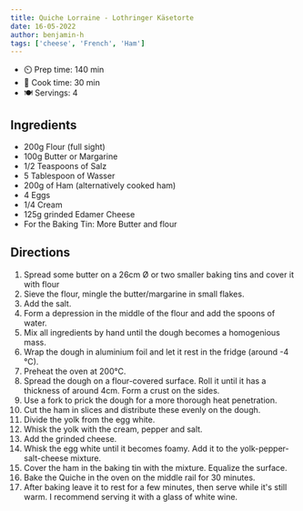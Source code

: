 ```yaml
---
title: Quiche Lorraine - Lothringer Käsetorte
date: 16-05-2022
author: benjamin-h
tags: ['cheese', 'French', 'Ham']
---
```


- ⏲️ Prep time: 140 min
- 🍳 Cook time: 30 min
- 🍽️ Servings: 4

## Ingredients

- 200g Flour (full sight)
- 100g Butter or Margarine
- 1/2 Teaspoons of Salz
- 5 Tablespoon of Wasser
- 200g of Ham (alternatively cooked ham)
- 4 Eggs
- 1/4 Cream
- 125g grinded Edamer Cheese
- For the Baking Tin: More Butter and flour

##  Directions

1. Spread some butter on a 26cm Ø or two smaller baking tins and cover it with flour
2. Sieve the flour, mingle the butter/margarine in small flakes.
3. Add the salt.
4. Form a depression in the middle of the flour and add the spoons of water.
5. Mix all ingredients by hand until the dough becomes a homogenious mass.
6. Wrap the dough in aluminium foil and let it rest in the fridge (around -4 °C).
7. Preheat the oven at 200°C.
8. Spread the dough on a flour-covered surface. Roll it until it has a thickness of around 4cm. Form a crust on the sides.
9. Use a fork to prick the dough for a more thorough heat penetration.
10. Cut the ham in slices and distribute these evenly on the dough.
11. Divide the yolk from the egg white.
12. Whisk the yolk with the cream, pepper and salt.
13. Add the grinded cheese.
14. Whisk the egg white until it becomes foamy. Add it to the yolk-pepper-salt-cheese mixture.
15. Cover the ham in the baking tin with the mixture. Equalize the surface.
16. Bake the Quiche in the oven on the middle rail for 30 minutes.
17. After baking leave it to rest for a few minutes, then serve while it's still warm.
I recommend serving it with a glass of white wine.
